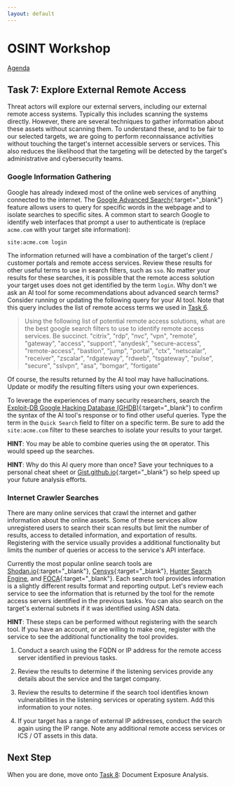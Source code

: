 ```yaml
---
layout: default
---
```


# OSINT Workshop
[Agenda](./index.md)

## Task 7: Explore External Remote Access

Threat actors will explore our external servers, including our external remote access systems. Typically this includes scanning the systems directly. However, there are several techniques to gather information about these assets without scanning them. To understand these, and to be fair to our selected targets, we are going to perform reconnaissance activities without touching the target's internet accessible servers or services. This also reduces the likelihood that the targeting will be detected by the target's administrative and cybersecurity teams.

### Google Information Gathering

Google has already indexed most of the online web services of anything connected to the internet. The [Google Advanced Search](https://www.google.co.uk/advanced_search){:target="_blank"} feature allows users to query for specific words in the webpage and to isolate searches to specific sites. A common start to search Google to identify web interfaces that prompt a user to authenticate is (replace `acme.com` with your target site information):

```site:acme.com login```

The information returned will have a combination of the target's client / customer portals and remote access services. Review these results for other useful terms to use in search filters, such as `sso`. No matter your results for these searches, it is possible that the remote access solution your target uses does not get identified by the term `login`. Why don't we ask an AI tool for some recommendations about advanced search terms? Consider running or updating the following query for your AI tool. Note that this query includes the list of remote access terms we used in [Task 6](task6.md).

> Using the following list of potential remote access solutions, what are the best google search filters to use to identify remote access services. Be succinct. "citrix", "rdp", "nvc", "vpn", "remote", "gateway", "access", "support", "anydesk", "secure-access", "remote-access", "bastion", "jump", "portal", "ctx", "netscalar", "receiver", "zscalar", "rdgateway", "rdweb", "tsgateway", "pulse", "secure", "sslvpn", "asa", "bomgar", "fortigate"

Of course, the results returned by the AI tool may have hallucinations. Update or modify the resulting filters using your own experiences. 

To leverage the experiences of many security researchers, search the [Exploit-DB Google Hacking Database (GHDB)](https://www.exploit-db.com/google-hacking-database){:target="_blank"} to confirm the syntax of the AI tool's response or to find other useful queries. Type the term in the `Quick Search` field to filter on a specific term. Be sure to add the `site:acme.com` filter to these searches to isolate your results to your target.

**HINT**: You may be able to combine queries using the `OR` operator. This would speed up the searches.

**HINT**: Why do this AI query more than once? Save your techniques to a personal cheat sheet or [Gist.github.io](https://gist.github.com/){:target="_blank"} so help speed up your future analysis efforts.

### Internet Crawler Searches

There are many online services that crawl the internet and gather information about the online assets. Some of these services allow unregistered users to search their scan results but limit the number of results, access to detailed information, and exportation of results. Registering with the service usually provides a additional functionality but limits the number of queries or access to the service's API interface.

Currently the most popular online search tools are [Shodan.io](https://www.shodan.io/){:target="_blank"}, [Censys](https://censys.io/){:target="_blank"}, [Hunter Search Engine](https://hunter.how/), and [FOCA](https://en.fofa.info/){:target="_blank"}. Each search tool provides information is a slightly different results format and reporting output. Let's review each service to see the information that is returned by the tool for the remote access servers identified in the previous tasks. You can also search on the target's external subnets if it was identified using ASN data.

**HINT**: These steps can be performed without registering with the search tool. If you have an account, or are willing to make one, register with the service to see the additional functionality the tool provides.

1. Conduct a search using the FQDN or IP address for the remote access server identified in previous tasks.

2. Review the results to determine if the listening services provide any details about the service and the target company. 

3. Review the results to determine if the search tool identifies known vulnerabilities in the listening services or operating system. Add this information to your notes.

4. If your target has a range of external IP addresses, conduct the search again using the IP range. Note any additional remote access services or ICS / OT assets in this data.

## Next Step

When you are done, move onto [Task 8](task8.md): Document Exposure Analysis.